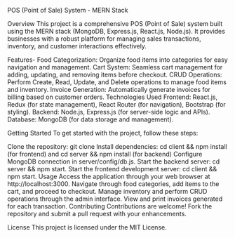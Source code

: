 POS (Point of Sale) System - MERN Stack

Overview
This project is a comprehensive POS (Point of Sale) system built using the MERN stack (MongoDB, Express.js, React.js, Node.js). It provides businesses with a robust platform for managing sales transactions, inventory, and customer interactions effectively.

Features-
Food Categorization: Organize food items into categories for easy navigation and management.
Cart System: Seamless cart management for adding, updating, and removing items before checkout.
CRUD Operations: Perform Create, Read, Update, and Delete operations to manage food items and inventory.
Invoice Generation: Automatically generate invoices for billing based on customer orders.
Technologies Used
Frontend: React.js, Redux (for state management), React Router (for navigation), Bootstrap (for styling).
Backend: Node.js, Express.js (for server-side logic and APIs).
Database: MongoDB (for data storage and management).


Getting Started
To get started with the project, follow these steps:

Clone the repository: git clone <repository-url>
Install dependencies: cd client && npm install (for frontend) and cd server && npm install (for backend)
Configure MongoDB connection in server/config/db.js.
Start the backend server: cd server && npm start.
Start the frontend development server: cd client && npm start.
Usage
Access the application through your web browser at http://localhost:3000.
Navigate through food categories, add items to the cart, and proceed to checkout.
Manage inventory and perform CRUD operations through the admin interface.
View and print invoices generated for each transaction.
Contributing
Contributions are welcome! Fork the repository and submit a pull request with your enhancements.

License
This project is licensed under the MIT License.
